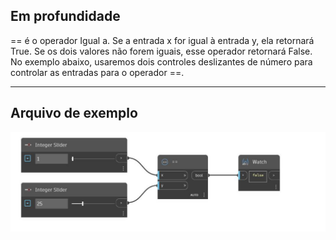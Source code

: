## Em profundidade
== é o operador Igual a. Se a entrada x for igual à entrada y, ela retornará True. Se os dois valores não forem iguais, esse operador retornará False. No exemplo abaixo, usaremos dois controles deslizantes de número para controlar as entradas para o operador ==.
___
## Arquivo de exemplo

![EqualTo](./CoreNodeModels.Equals_img.jpg)

